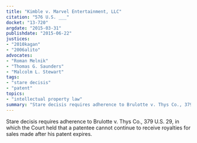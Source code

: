 ```yaml
---
title: "Kimble v. Marvel Entertainment, LLC"
citation: "576 U.S. ___"
docket: "13-720"
argdate: "2015-03-31"
publishdate: "2015-06-22"
justices:
- "2010kagan"
- "2006alito"
advocates:
- "Roman Melnik"
- "Thomas G. Saunders"
- "Malcolm L. Stewart"
tags:
- "stare decisis"
- "patent"
topics:
- "intellectual property law"
summary: "Stare decisis requires adherence to Brulotte v. Thys Co., 379 U.S. 29, in which the Court held that a patentee cannot continue to receive royalties for sales made after his patent expires."
---
```

Stare decisis requires adherence to Brulotte v. Thys Co., 379 U.S. 29, in which the Court held that a patentee cannot continue to receive royalties for sales made after his patent expires.

